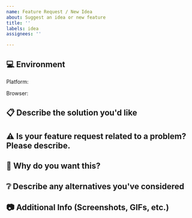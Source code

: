 ```yaml
---
name: Feature Request / New Idea
about: Suggest an idea or new feature
title: ''
labels: idea
assignees: ''

---
```




<!-- Before submitting a new issue, please make sure that the same issue has not been created already -->
<!-- NOTE: Stuff inside <! -- STUFF -- > is for guidance to help properly fill out this form and will NOT show up in your post -->
<!-- Click the "Preview" button/tab above to see what the post will look like to everyone else. -->

## 💻 Environment
<!-- Details about your device and browser -->

<!-- simply copy an option below and paste BEFORE "<!-" (ex. Platform: Windows <! -- macOS/Windows...) -->
Platform: <!-- macOS/Windows/iPad/iPhone/Android/Linux -->

<!-- simply copy an option below and paste BEFORE "<!-" (ex. Browser: Chrome <! -- Chrome/Firefox/...) -->
Browser: <!-- Chrome/Firefox/Safari/Edge/IE/Opera/Brave/Vivaldi -->


## 📋 Describe the solution you'd like
<!-- Short and concise description of the imporovement/feature -->


## ⚠️ Is your feature request related to a problem? Please describe.
<!-- A clear and concise description of what the problem is. Ex. I'm always frustrated when [...] -->


## 🔑 Why do you want this?
<!-- Let us know what is the use case that this improvement solves -->


## ❔ Describe any alternatives you've considered
<!-- A clear and concise description of any alternative solutions or features you've tried or considered. -->


## 📷 Additional Info (Screenshots, GIFs, etc.)
<!-- Add any other context, info or screenshots/GIFs about the feature request here -->

